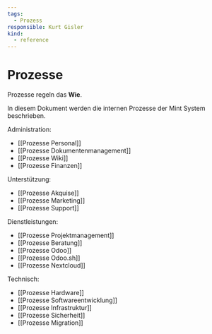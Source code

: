 ```yaml
---
tags:
  - Prozess
responsible: Kurt Gisler
kind:
  - reference
---
```

# Prozesse

Prozesse regeln das **Wie**.

In diesem Dokument werden die internen Prozesse der Mint System beschrieben.

Administration:

* [[Prozesse Personal]]
* [[Prozesse Dokumentenmanagement]]
* [[Prozesse Wiki]]
* [[Prozesse Finanzen]]

Unterstützung:

* [[Prozesse Akquise]]
* [[Prozesse Marketing]]
* [[Prozesse Support]]

Dienstleistungen:

* [[Prozesse Projektmanagement]]
* [[Prozesse Beratung]]
* [[Prozesse Odoo]]
* [[Prozesse Odoo.sh]]
* [[Prozesse Nextcloud]]

Technisch:

* [[Prozesse Hardware]]
* [[Prozesse Softwareentwicklung]]
* [[Prozesse Infrastruktur]]
* [[Prozesse Sicherheit]]
* [[Prozesse Migration]]







